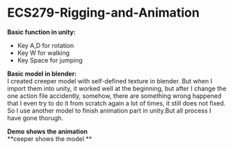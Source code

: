 # ECS279-Rigging-and-Animation
**Basic function in unity:**<br />
- Key A,D for rotation<br />
- Key W for walking<br />
- Key Space for jumping<br />

**Basic model in blender:**<br />
I created creeper model with self-defined texture in blender. But when I import them into unity, it worked well at the beginning, but after I change the one action file accidently, somehow, there are something wrong happened that I even try to do it from scratch again a lot of times, it still does not fixed. So I use another model to finish animation part in unity.But all process I have gone thorugh. 

**Demo shows the animation**<br />
**ceeper shows the model  **
